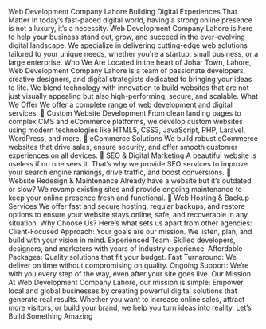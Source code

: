Web Development Company Lahore Building Digital Experiences That Matter
In today’s fast-paced digital world, having a strong online presence is not a luxury, it’s a necessity. Web Development Company Lahore is here to help your business stand out, grow, and succeed in the ever-evolving digital landscape. We specialize in delivering cutting-edge web solutions tailored to your unique needs, whether you're a startup, small business, or a large enterprise.
Who We Are
Located in the heart of Johar Town, Lahore, Web Development Company Lahore is a team of passionate developers, creative designers, and digital strategists dedicated to bringing your ideas to life. We blend technology with innovation to build websites that are not just visually appealing but also high-performing, secure, and scalable.
What We Offer
We offer a complete range of web development and digital services:
🔹 Custom Website Development
From clean landing pages to complex CMS and eCommerce platforms, we develop custom websites using modern technologies like HTML5, CSS3, JavaScript, PHP, Laravel, WordPress, and more.
🔹 eCommerce Solutions
 We build robust eCommerce websites that drive sales, ensure security, and offer smooth customer experiences on all devices.
🔹 SEO & Digital Marketing
A beautiful website is useless if no one sees it. That’s why we provide SEO services to improve your search engine rankings, drive traffic, and boost conversions.
🔹 Website Redesign & Maintenance
Already have a website but it’s outdated or slow? We revamp existing sites and provide ongoing maintenance to keep your online presence fresh and functional.
🔹 Web Hosting & Backup Services
We offer fast and secure hosting, regular backups, and restore options to ensure your website stays online, safe, and recoverable in any situation.
Why Choose Us?
Here’s what sets us apart from other agencies:
Client-Focused Approach: Your goals are our mission. We listen, plan, and build with your vision in mind.
Experienced Team: Skilled developers, designers, and marketers with years of industry experience.
Affordable Packages: Quality solutions that fit your budget.
Fast Turnaround: We deliver on time without compromising on quality.
Ongoing Support:  We’re with you every step of the way, even after your site goes live.
Our Mission
At Web Development Company Lahore, our mission is simple: Empower local and global businesses by creating powerful digital solutions that generate real results. Whether you want to increase online sales, attract more visitors, or build your brand, we help you turn ideas into reality.
Let’s Build Something Amazing
